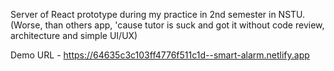 Server of React prototype during my practice in 2nd semester in NSTU.   (Worse, than others app, 'cause tutor is suck and got it without code review, architecture and simple UI/UX)
  
Demo URL - https://64635c3c103ff4776f511c1d--smart-alarm.netlify.app
